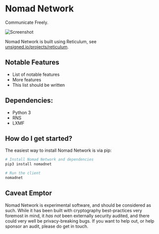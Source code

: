 Nomad Network
==========

Communicate Freely.

![Screenshot](https://github.com/markqvist/NomadNet/raw/master/docs/screenshots/3.png)

Nomad Network is built using Reticulum, see [unsigned.io/projects/reticulum](https://unsigned.io/projects/reticulum/).

## Notable Features
 - List of notable features
 - More features
 - This list should be written

## Dependencies:
 - Python 3
 - RNS
 - LXMF

## How do I get started?
The easiest way to install Nomad Network is via pip:

```bash
# Install Nomad Network and dependencies
pip3 install nomadnet

# Run the client
nomadnet
```

## Caveat Emptor
Nomad Network is experimental software, and should be considered as such. While it has been built with cryptography best-practices very foremost in mind, it _has not_ been externally security audited, and there could very well be privacy-breaking bugs. If you want to help out, or help sponsor an audit, please do get in touch.